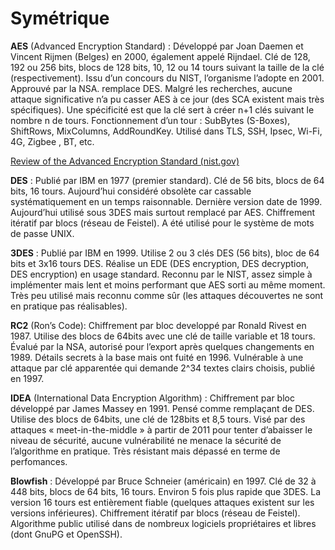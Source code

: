 # Symétrique

**AES** (Advanced Encryption Standard) : Développé par Joan Daemen et Vincent Rijmen (Belges) en  2000, également appelé Rijndael. Clé de 128, 192 ou 256 bits, blocs de 128 bits, 10, 12 ou 14 tours suivant la taille de la clé (respectivement). Issu d’un concours du NIST, l’organisme l’adopte en 2001. Approuvé par la NSA. remplace DES. Malgré les recherches, aucune attaque significative n’a pu casser AES à ce jour (des SCA existent mais très spécifiques). Une spécificité est que la clé sert à créer n+1 clés suivant le nombre n de tours. Fonctionnement d’un tour : SubBytes (S-Boxes), ShiftRows, MixColumns, AddRoundKey. Utilisé dans TLS, SSH, Ipsec, Wi-Fi, 4G, Zigbee , BT, etc.

[Review of the Advanced Encryption Standard (nist.gov)](https://nvlpubs.nist.gov/nistpubs/ir/2021/NIST.IR.8319.pdf)

**DES** : Publié par IBM en 1977 (premier standard). Clé de 56 bits, blocs de 64 bits, 16 tours. Aujourd’hui considéré obsolète car cassable systématiquement en un temps raisonnable. Dernière version date de 1999. Aujourd’hui utilisé sous 3DES mais surtout remplacé par AES. Chiffrement itératif par blocs (réseau de Feistel). A été utilisé pour le système de mots de passe UNIX.

**3DES** : Publié par IBM en 1999. Utilise 2 ou 3 clés DES (56 bits), bloc de 64 bits et 3x16 tours DES. Réalise un EDE (DES encryption, DES decryption, DES encryption) en usage standard. Reconnu par le NIST, assez simple à implémenter mais lent et moins performant que AES sorti au même moment. Très peu utilisé mais reconnu comme sûr (les attaques découvertes ne sont en pratique pas réalisables).

**RC2** (Ron’s Code): Chiffrement par bloc developpé par Ronald Rivest en 1987. Utilise des blocs de 64bits avec une clé de taille variable et 18 tours. Évalué par la NSA, autorisé pour l’export après quelques changements en 1989. Détails secrets à la base mais ont fuité en 1996. Vulnérable à une attaque par clé apparentée qui demande 2^34 textes clairs choisis, publié en 1997.

**IDEA** (International Data Encryption Algorithm) : Chiffrement par bloc développé par James Massey en 1991. Pensé comme remplaçant de DES. Utilise des blocs de 64bits, une clé de 128bits et 8,5 tours. Visé par des attaques « meet-in-the-middle » à partir de 2011 pour tenter d’abaisser le niveau de sécurité, aucune vulnérabilité ne menace la sécurité de l’algorithme en pratique. Très résistant mais dépassé en terme de perfomances.

**Blowfish** : Développé par Bruce Schneier (américain) en 1997. Clé de 32 à 448 bits, blocs de 64 bits, 16 tours. Environ 5 fois plus rapide que 3DES. La version 16 tours est entièrement fiable (quelques attaques existent sur les versions inférieures). Chiffrement itératif par blocs (réseau de Feistel). Algorithme public utilisé dans de nombreux logiciels propriétaires et libres (dont GnuPG et OpenSSH).